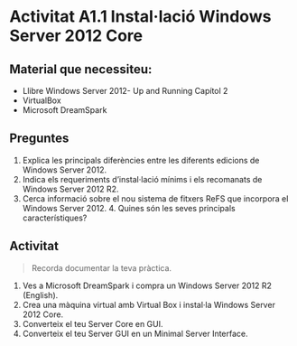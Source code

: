 <!-- notoc -->

# Activitat A1.1 Instal·lació Windows Server 2012 Core

## Material que necessiteu: 

* Llibre Windows Server 2012- Up and Running Capítol 2
* VirtualBox
* Microsoft DreamSpark

## Preguntes

1. Explica les principals diferències entre les diferents edicions de Windows Server 2012.
2. Indica els requeriments d’instal·lació mínims i els recomanats de Windows Server 2012 R2.
3. Cerca informació sobre el nou sistema de fitxers ReFS que incorpora el Windows Server 2012. 4. Quines són les seves principals característiques? 

## Activitat
> Recorda documentar la teva pràctica.

1. Ves a Microsoft DreamSpark i compra un Windows Server 2012 R2 (English).
2. Crea una màquina virtual amb Virtual Box i instal·la Windows Server 2012 Core.
3. Converteix el teu Server Core en GUI.
4. Converteix el teu Server GUI en un Minimal Server Interface.
